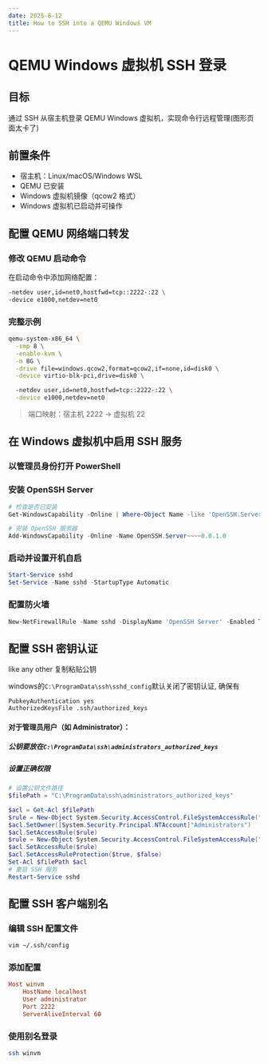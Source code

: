```yaml
---
date: 2025-8-12
title: How to SSH into a QEMU Windows VM
---
```

# QEMU Windows 虚拟机 SSH 登录

## 目标
通过 SSH 从宿主机登录 QEMU Windows 虚拟机，实现命令行远程管理(图形页面太卡了)


## 前置条件
- 宿主机：Linux/macOS/Windows WSL
- QEMU 已安装
- Windows 虚拟机镜像（qcow2 格式）
- Windows 虚拟机已启动并可操作


## 配置 QEMU 网络端口转发

### 修改 QEMU 启动命令
在启动命令中添加网络配置：

```bash
-netdev user,id=net0,hostfwd=tcp::2222-:22 \
-device e1000,netdev=net0
```

### 完整示例
```bash
qemu-system-x86_64 \
  -smp 8 \
  -enable-kvm \
  -m 8G \
  -drive file=windows.qcow2,format=qcow2,if=none,id=disk0 \
  -device virtio-blk-pci,drive=disk0 \

  -netdev user,id=net0,hostfwd=tcp::2222-:22 \
  -device e1000,netdev=net0
```

> 端口映射：宿主机 2222 → 虚拟机 22


## 在 Windows 虚拟机中启用 SSH 服务

### 以管理员身份打开 PowerShell

### 安装 OpenSSH Server
```powershell
# 检查是否已安装
Get-WindowsCapability -Online | Where-Object Name -like 'OpenSSH.Server*'

# 安装 OpenSSH 服务器
Add-WindowsCapability -Online -Name OpenSSH.Server~~~~0.0.1.0
```

### 启动并设置开机自启
```powershell
Start-Service sshd
Set-Service -Name sshd -StartupType Automatic
```

### 配置防火墙
```powershell
New-NetFirewallRule -Name sshd -DisplayName 'OpenSSH Server' -Enabled True -Direction Inbound -Protocol TCP -Action Allow -LocalPort 22
```

## 配置 SSH 密钥认证
like any other 复制粘贴公钥  

windows的`C:\ProgramData\ssh\sshd_config`默认关闭了密钥认证,
确保有
```
PubkeyAuthentication yes
AuthorizedKeysFile .ssh/authorized_keys
```



#### 对于管理员用户（如 Administrator）：
##### 公钥要放在`C:\ProgramData\ssh\administrators_authorized_keys`
##### 设置正确权限
```powershell
# 设置公钥文件路径
$filePath = "C:\ProgramData\ssh\administrators_authorized_keys"

$acl = Get-Acl $filePath
$rule = New-Object System.Security.AccessControl.FileSystemAccessRule("Administrators","FullControl","Allow")
$acl.SetOwner([System.Security.Principal.NTAccount]"Administrators")
$acl.SetAccessRule($rule)
$rule = New-Object System.Security.AccessControl.FileSystemAccessRule("SYSTEM","FullControl","Allow")
$acl.SetAccessRule($rule)
$acl.SetAccessRuleProtection($true, $false)
Set-Acl $filePath $acl
# 重启 SSH 服务
Restart-Service sshd
```

## 配置 SSH 客户端别名

### 编辑 SSH 配置文件
```bash
vim ~/.ssh/config
```

### 添加配置
```conf
Host winvm
    HostName localhost
    User administrator
    Port 2222
    ServerAliveInterval 60
```

### 使用别名登录
```bash
ssh winvm
```
